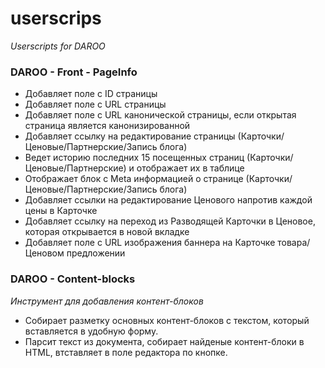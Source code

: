 # userscrips
_Userscripts for DAROO_

### DAROO - Front - PageInfo

- Добавляет поле с ID страницы
- Добавляет поле с URL страницы
- Добавляет поле с URL канонической страницы, если открытая страница является канонизированной
- Добавляет ссылку на редактирование страницы (Карточки/Ценовые/Партнерские/Запись блога)
- Ведет историю последних 15 посещенных страниц (Карточки/Ценовые/Партнерские) и отображает их в таблице
- Отображает блок с Meta информацией о странице (Карточки/Ценовые/Партнерские/Запись блога)
- Добавляет ссылки на редактирование Ценового напротив каждой цены в Карточке
- Добавляет ссылку на переход из Разводящей Карточки в Ценовое, которая открывается в новой вкладке
- Добавляет поле с URL изображения баннера на Карточке товара/Ценовом предложении

### DAROO - Content-blocks

_Инструмент для добавления контент-блоков_
- Собирает разметку основных контент-блоков с текстом, который вставляется в удобную форму.
- Парсит текст из документа, собирает найденые контент-блоки в HTML, втставляет в поле редактора по кнопке.
